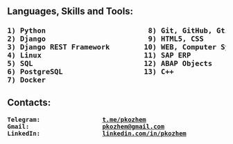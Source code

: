 <h2>Languages, Skills and Tools: </h2>
<h3><pre>
1) Python                        8) Git, GitHub, GtiLab
2) Django                        9) HTML5, CSS
3) Django REST Framework        10) WEB, Computer Systems
4) Linux                        11) SAP ERP
5) SQL                          12) ABAP Objects
6) PostgreSQL                   13) C++
7) Docker
</h3></pre>


<h2>Contacts: </h2>
<h4><pre>
Telegram:                 <a href="https://t.me/pkozhem">t.me/pkozhem</a>
Gmail:                    <a href="mailto:pkozhem@gmail.com">pkozhem@gmail.com</a>
LinkedIn:                 <a href="https://linkedin.com/in/pkozhem">linkedin.com/in/pkozhem</a>
</h4></pre>
